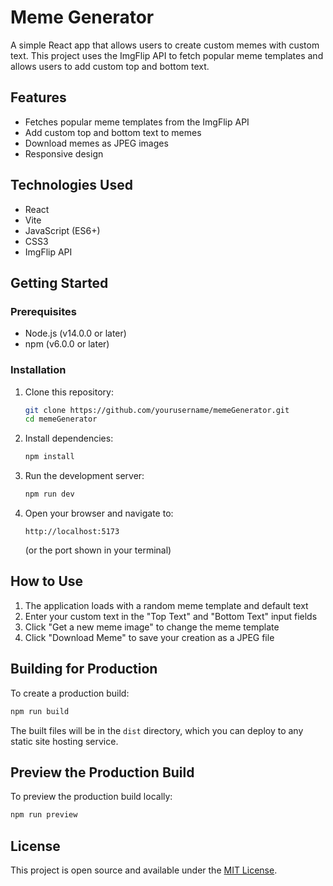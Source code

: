# Meme Generator

A simple React app that allows users to create custom memes with custom text. This project uses the ImgFlip API to fetch popular meme templates and allows users to add custom top and bottom text.

## Features

- Fetches popular meme templates from the ImgFlip API
- Add custom top and bottom text to memes
- Download memes as JPEG images
- Responsive design

## Technologies Used

- React
- Vite
- JavaScript (ES6+)
- CSS3
- ImgFlip API

## Getting Started

### Prerequisites

- Node.js (v14.0.0 or later)
- npm (v6.0.0 or later)

### Installation

1. Clone this repository:

   ```bash
   git clone https://github.com/yourusername/memeGenerator.git
   cd memeGenerator
   ```

2. Install dependencies:

   ```bash
   npm install
   ```

3. Run the development server:

   ```bash
   npm run dev
   ```

4. Open your browser and navigate to:
   ```
   http://localhost:5173
   ```
   (or the port shown in your terminal)

## How to Use

1. The application loads with a random meme template and default text
2. Enter your custom text in the "Top Text" and "Bottom Text" input fields
3. Click "Get a new meme image" to change the meme template
4. Click "Download Meme" to save your creation as a JPEG file

## Building for Production

To create a production build:

```bash
npm run build
```

The built files will be in the `dist` directory, which you can deploy to any static site hosting service.

## Preview the Production Build

To preview the production build locally:

```bash
npm run preview
```

## License

This project is open source and available under the [MIT License](LICENSE).
